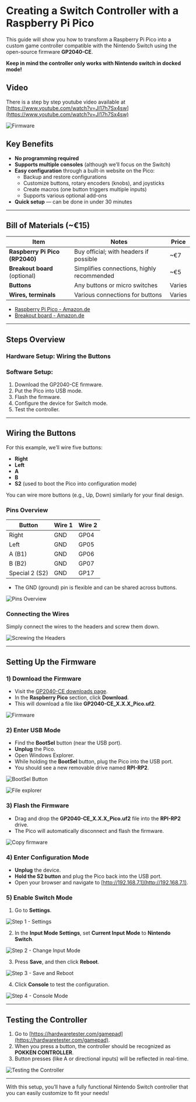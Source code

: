 # Creating a Switch Controller with a Raspberry Pi Pico

This guide will show you how to transform a Raspberry Pi Pico into a custom game controller compatible with the Nintendo Switch using the open-source firmware **GP2040-CE**.

**Keep in mind the controller only works with Nintendo switch in docked mode!**

## Video

  There is a step by step youtube video available at [https://www.youtube.com/watch?v=Jl17h7Sx4sw](https://www.youtube.com/watch?v=Jl17h7Sx4sw)

![Firmware](img/youtube_screenshot.jpg)

## Key Benefits

- **No programming required**
- **Supports multiple consoles** (although we’ll focus on the Switch)
- **Easy configuration** through a built-in website on the Pico:
  - Backup and restore configurations
  - Customize buttons, rotary encoders (knobs), and joysticks
  - Create macros (one button triggers multiple inputs)
  - Supports various optional add-ons
- **Quick setup** — can be done in under 30 minutes


---

## Bill of Materials (~€15)

| Item                          | Notes                                          | Price     |
| ----------------------------- | ---------------------------------------------- | --------- |
| **Raspberry Pi Pico (RP2040)** | Buy official; with headers if possible         | ~€7       |
| **Breakout board** (optional)  | Simplifies connections, highly recommended     | ~€5       |
| **Buttons**                    | Any buttons or micro switches                  | Varies    |
| **Wires, terminals**           | Various connections for buttons                | Varies    |

- [Raspberry Pi Pico - Amazon.de](https://www.amazon.de/-/en/SC0915-Raspberry-Pi-Pico/dp/B09KVB8LVR/)
- [Breakout board - Amazon.de](https://www.amazon.de/-/en/Expansion-Interface-Dual-Core-Processor-Compatible/dp/B0CPY6F9FF/)


---

## Steps Overview

### Hardware Setup: Wiring the Buttons
### Software Setup:
1. Download the GP2040-CE firmware.
2. Put the Pico into USB mode.
3. Flash the firmware.
4. Configure the device for Switch mode.
5. Test the controller.

---

## Wiring the Buttons

For this example, we’ll wire five buttons:

- **Right**
- **Left**
- **A**
- **B**
- **S2** (used to boot the Pico into configuration mode)

You can wire more buttons (e.g., Up, Down) similarly for your final design.

### Pins Overview

| Button         | Wire 1 | Wire 2 |
| -------------- | ------ | ------ |
| Right          | GND    | GP04   |
| Left           | GND    | GP05   |
| A (B1)         | GND    | GP06   |
| B (B2)         | GND    | GP07   |
| Special 2 (S2) | GND    | GP17   |

- The GND (ground) pin is flexible and can be shared across buttons.

![Pins Overview](img/electronics/rpi.jpg)

### Connecting the Wires

Simply connect the wires to the headers and screw them down.

![Screwing the Headers](img/electronics/wire.jpg)

---

## Setting Up the Firmware

### 1) Download the Firmware

- Visit the [GP2040-CE downloads page](https://gp2040-ce.info/downloads).
- In the **Raspberry Pico** section, click **Download**.
- This will download a file like **GP2040-CE_X.X.X_Pico.uf2**.

![Firmware](img/firmware/firmware_download.jpg)

### 2) Enter USB Mode


- Find the **BootSel** button (near the USB port).
- **Unplug** the Pico.
- Open Windows Explorer.
- While holding the **BootSel** button, plug the Pico into the USB port.
- You should see a new removable drive named **RPI-RP2**.

![BootSel Button](img/firmware/bootsel_annot.jpg)


![File explorer](img/firmware/firmware1.jpg)


### 3) Flash the Firmware

- Drag and drop the **GP2040-CE_X.X.X_Pico.uf2** file into the **RPI-RP2** drive.
- The Pico will automatically disconnect and flash the firmware.

![Copy firmware](img/firmware/firmware2.jpg)


### 4) Enter Configuration Mode

- **Unplug** the device.
- **Hold the S2 button** and plug the Pico back into the USB port.
- Open your browser and navigate to [http://192.168.7.1](http://192.168.7.1).

### 5) Enable Switch Mode

1. Go to **Settings**.

![Step 1 - Settings](img/config/step1.jpg)

2. In the **Input Mode Settings**, set **Current Input Mode** to **Nintendo Switch**.

![Step 2 - Change Input Mode](img/config/step2.jpg)

3. Press **Save**, and then click **Reboot**.

![Step 3 - Save and Reboot](img/config/step3.jpg)

4. Click **Console** to test the configuration.

![Step 4 - Console Mode](img/config/step4.jpg)

---

## Testing the Controller

1. Go to [https://hardwaretester.com/gamepad](https://hardwaretester.com/gamepad).
2. When you press a button, the controller should be recognized as **POKKEN CONTROLLER**.
3. Button presses (like A or directional inputs) will be reflected in real-time.

![Testing the Controller](img/test/test1.jpg)

---



With this setup, you’ll have a fully functional Nintendo Switch controller that you can easily customize to fit your needs!





